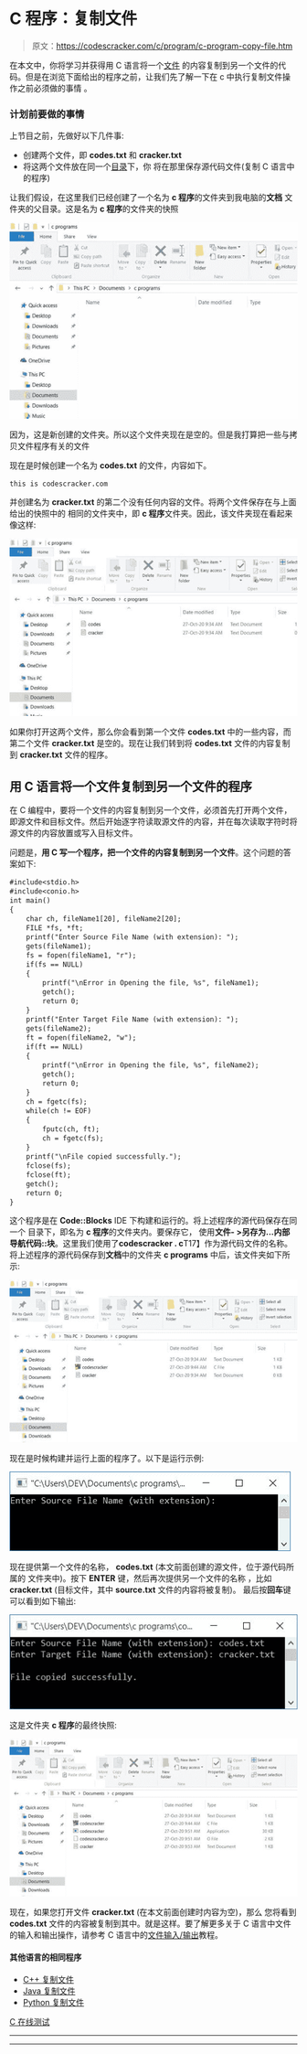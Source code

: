 # C 程序：复制文件

> 原文：<https://codescracker.com/c/program/c-program-copy-file.htm>

在本文中，你将学习并获得用 C 语言将一个[文件](/operating-system/files.htm) 的内容复制到另一个文件的代码。但是在浏览下面给出的程序之前，让我们先了解一下在 c 中执行复制文件操作之前必须做的事情 。

### 计划前要做的事情

上节目之前，先做好以下几件事:

*   创建两个文件，即 **codes.txt** 和 **cracker.txt**
*   将这两个文件放在同一个[目录](/operating-system/directories.htm)下，你 将在那里保存源代码文件(复制 C 语言中的程序)

让我们假设，在这里我们已经创建了一个名为 **c 程序**的文件夹到我电脑的**文档** 文件夹的父目录。这是名为 **c 程序**的文件夹的快照

![copy file directory c](img/2b0dd50f367ecb9aa3dde1277251149a.png)

因为，这是新创建的文件夹。所以这个文件夹现在是空的。但是我打算把一些与拷贝文件程序有关的文件

现在是时候创建一个名为 **codes.txt** 的文件，内容如下。

```
this is codescracker.com
```

并创建名为 **cracker.txt** 的第二个没有任何内容的文件。将两个文件保存在与上面给出的快照中的 相同的文件夹中，即 **c 程序**文件夹。因此，该文件夹现在看起来像这样:

![c copy file folder](img/77b63002f5a232aaae0880fef7788b61.png)

如果你打开这两个文件，那么你会看到第一个文件 **codes.txt** 中的一些内容，而第二个文件 **cracker.txt** 是空的。现在让我们转到将 **codes.txt** 文件的内容复制到 **cracker.txt** 文件的程序。

## 用 C 语言将一个文件复制到另一个文件的程序

在 C 编程中，要将一个文件的内容复制到另一个文件，必须首先打开两个文件，即源文件和目标文件。然后开始逐字符读取源文件的内容，并在每次读取字符时将源文件的内容放置或写入目标文件。

问题是，**用 C 写一个程序，把一个文件的内容复制到另一个文件**。这个问题的答案如下:

```
#include<stdio.h>
#include<conio.h>
int main()
{
    char ch, fileName1[20], fileName2[20];
    FILE *fs, *ft;
    printf("Enter Source File Name (with extension): ");
    gets(fileName1);
    fs = fopen(fileName1, "r");
    if(fs == NULL)
    {
        printf("\nError in Opening the file, %s", fileName1);
        getch();
        return 0;
    }
    printf("Enter Target File Name (with extension): ");
    gets(fileName2);
    ft = fopen(fileName2, "w");
    if(ft == NULL)
    {
        printf("\nError in Opening the file, %s", fileName2);
        getch();
        return 0;
    }
    ch = fgetc(fs);
    while(ch != EOF)
    {
        fputc(ch, ft);
        ch = fgetc(fs);
    }
    printf("\nFile copied successfully.");
    fclose(fs);
    fclose(ft);
    getch();
    return 0;
}
```

这个程序是在 **Code::Blocks** IDE 下构建和运行的。将上述程序的源代码保存在同一个 目录下，即名为 **c 程序**的文件夹内。要保存它， 使用**文件- >另存为...**内部导航**代码::块**。这里我们使用了**codescracker . c**T17】作为源代码文件的名称。将上述程序的源代码保存到**文档**中的文件夹 **c programs** 中后，该文件夹如下所示:

![copy file to another c](img/c2b0d7f4ead6b5739e723bdff6898f54.png)

现在是时候构建并运行上面的程序了。以下是运行示例:

![c program copy file](img/8fe8310ebda8327f173ed46172e4101c.png)

现在提供第一个文件的名称， **codes.txt** (本文前面创建的源文件，位于源代码所属的 文件夹中)。按下 **ENTER** 键，然后再次提供另一个文件的名称 ，比如 **cracker.txt** (目标文件，其中 **source.txt** 文件的内容将被复制)。 最后按**回车**键可以看到如下输出:

![file copy program c](img/a5d99351f010264f67c46037107ecbec.png)

这是文件夹 **c 程序**的最终快照:

![copy file folder c program](img/deae17bddbfdbb15649bad1054012828.png)

现在，如果您打开文件 **cracker.txt** (在本文前面创建时内容为空)，那么 您将看到 **codes.txt** 文件的内容被复制到其中。就是这样。要了解更多关于 C 语言中文件 的输入和输出操作，请参考 C 语言中的[文件输入/输出](/c/c-file-io.htm)教程。

#### 其他语言的相同程序

*   [C++ 复制文件](/cpp/program/cpp-program-copy-file.htm)
*   [Java 复制文件](/java/program/java-program-copy-file.htm)
*   [Python 复制文件](/python/program/python-program-copy-files.htm)

[C 在线测试](/exam/showtest.php?subid=2)

* * *

* * *